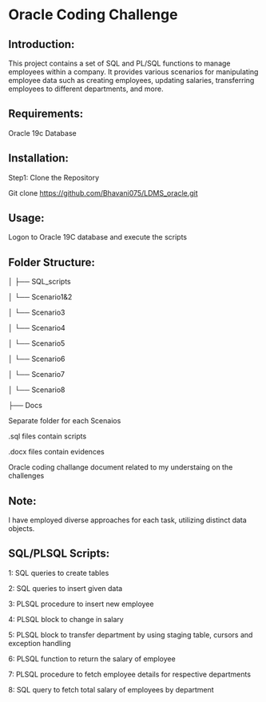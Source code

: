# Oracle Coding Challenge

## Introduction:

This project contains a set of SQL and PL/SQL functions to manage employees within a company. It provides various
scenarios for manipulating employee data such as creating employees, updating salaries, transferring employees
to different departments, and more.

## Requirements:

Oracle 19c Database

## Installation:

Step1: Clone the Repository

Git clone https://github.com/Bhavani075/LDMS_oracle.git

## Usage:

Logon to Oracle 19C database and execute the scripts

## Folder Structure:

│
├── SQL_scripts

│ └── Scenario1&2

│ └── Scenario3

│ └── Scenario4

│ └── Scenario5

│ └── Scenario6

│ └── Scenario7

│ └── Scenario8

├── Docs

Separate folder for each Scenaios

.sql files contain scripts

.docx files contain evidences 

Oracle coding challange document related to my understaing on the challenges

## Note:

I have employed diverse approaches for each task, utilizing distinct data objects.

## SQL/PLSQL Scripts:

1: SQL queries to create tables

2: SQL queries to insert given data

3: PLSQL procedure to insert new employee

4: PLSQL block to change in salary

5: PLSQL block to transfer department by using staging table, cursors and exception handling

6: PLSQL function to return the salary of employee

7: PLSQL procedure to fetch employee details for respective departments 

8: SQL query to fetch total salary of employees by department 

